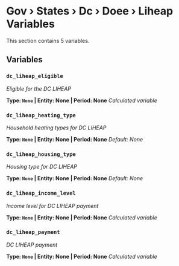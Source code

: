 # Gov › States › Dc › Doee › Liheap Variables

This section contains 5 variables.

## Variables

### `dc_liheap_eligible`
*Eligible for the DC LIHEAP*

**Type: `None` | Entity: None | Period: None**
*Calculated variable*

### `dc_liheap_heating_type`
*Household heating types for DC LIHEAP*

**Type: `None` | Entity: None | Period: None**
*Default: None*

### `dc_liheap_housing_type`
*Housing type for DC LIHEAP*

**Type: `None` | Entity: None | Period: None**
*Default: None*

### `dc_liheap_income_level`
*Income level for DC LIHEAP payment*

**Type: `None` | Entity: None | Period: None**
*Calculated variable*

### `dc_liheap_payment`
*DC LIHEAP payment*

**Type: `None` | Entity: None | Period: None**
*Calculated variable*
